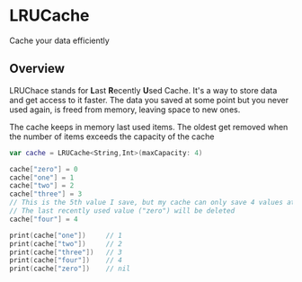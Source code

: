 # LRUCache

Cache your data efficiently 

## Overview

LRUChace stands for **L**ast **R**ecently **U**sed Cache.
It's a way to store data and get access to it faster. The data you saved at some point but you never used again, is freed from memory, leaving space to new ones.

The cache keeps in memory last used items.
The oldest get removed when the number of items exceeds the capacity of the cache

```swift
var cache = LRUCache<String,Int>(maxCapacity: 4)

cache["zero"] = 0
cache["one"] = 1
cache["two"] = 2
cache["three"] = 3
// This is the 5th value I save, but my cache can only save 4 values at the time. 
// The last recently used value ("zero") will be deleted 
cache["four"] = 4 

print(cache["one"])     // 1
print(cache["two"])     // 2
print(cache["three"])   // 3
print(cache["four"])    // 4
print(cache["zero"])    // nil
```
